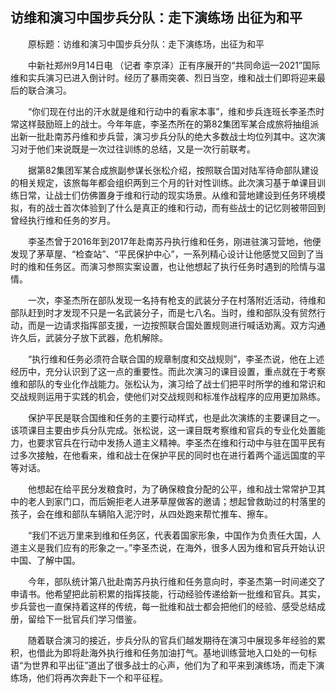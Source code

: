 ## 访维和演习中国步兵分队：走下演练场 出征为和平
　　原标题：访维和演习中国步兵分队：走下演练场，出征为和平

　　中新社郑州9月14日电 （记者 李京泽）正有序展开的“共同命运—2021”国际维和实兵演习已进入倒计时。经历了暴雨突袭、烈日当空，维和战士们即将迎来最后的联合演习。

　　“你们现在付出的汗水就是维和行动中的看家本事”，维和步兵连班长李圣杰时常这样鼓励班上的战士。今年年底，李圣杰所在的第82集团军某合成旅将抽组派出新一批赴南苏丹维和步兵营，演习步兵分队的绝大多数战士均位列其中。这次演习对于他们来说既是一次过往训练的总结，又是一次行前联考。

　　据第82集团军某合成旅副参谋长张松介绍，按照联合国对陆军待命部队建设的相关规定，该旅每年都会组织两到三个月的针对性训练。此次演习基于单课目训练日常，让战士们仿佛置身于维和行动的现实场景。从维和营地建设到任务环境模拟，有的战士首次体验到了什么是真正的维和行动，而有些战士的记忆则被带回到曾经执行维和任务的岁月。

　　李圣杰曾于2016年到2017年赴南苏丹执行维和任务，刚进驻演习营地，他便发现了茅草屋、“检查站”、“平民保护中心”，一系列精心设计让他感觉又回到了当时的维和任务区。而演习参照实案设置，也让他想起了执行任务时遇到的险情与温情。

　　一次，李圣杰所在部队发现一名持有枪支的武装分子在村落附近活动，待维和部队赶到时才发现不只是一名武装分子，而是七八名。当时，维和部队没有贸然行动，而是一边请求指挥部支援，一边按照联合国处置规则进行喊话劝离。双方沟通许久后，武装分子放下武器，危机解除。

　　“执行维和任务必须符合联合国的规章制度和交战规则”，李圣杰说，他在上述经历中，充分认识到了这一点的重要性。而此次演习的课目设置，重点就在于考察维和部队的专业化作战能力。张松认为，演习给了战士们把平时所学的维和常识和交战规则运用于实践的机会，使他们对交战规则和标准作战程序的应用更加熟练。

　　保护平民是联合国维和任务的主要行动样式，也是此次演练的主要课目之一。该项课目主要由步兵分队完成。张松说，这一课目既考察维和官兵的专业化处置能力，也要求官兵在行动中发扬人道主义精神。李圣杰在维和行动中与驻在国平民有过多次接触，在他看来，维和战士在保护平民的同时也在进行着两个遥远国度的平等对话。

　　他想起在给平民分发粮食时，为了确保粮食分配的公平，维和战士常常护卫其中的老人到家门口，而后婉拒老人进茅草屋做客的邀请；想起曾救助过的村落里的孩子，会在维和部队车辆陷入泥泞时，从四处跑来帮忙推车、擦车。

　　“我们不远万里来到维和任务区，代表着国家形象，中国作为负责任大国，人道主义是我们应有的形象之一。”李圣杰说，在海外，很多人因为维和官兵开始认识中国、了解中国。

　　今年，部队统计第八批赴南苏丹执行维和任务意向时，李圣杰第一时间递交了申请书。他希望把此前积累的指挥技能，行动经验传递给新一批维和官兵。其实，步兵营也一直保持着这样的传统，每一批维和战士都会把他们的经验、感受总结成册，留给下一批官兵们学习借鉴。

　　随着联合演习的接近，步兵分队的官兵们越发期待在演习中展现多年经验的累积，也借此为即将赴海外执行维和任务加油打气。基地训练营地入口处的一句标语“为世界和平出征”道出了很多战士的心声，他们为了和平来到演练场，而走下演练场，他们将再次奔赴下一个和平征程。

